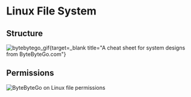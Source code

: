# Linux File System

## Structure

![bytebytego_gif](https://pbs.twimg.com/media/GQLCKqJbMAA_7U3.jpg:large){target=_blank title="A cheat sheet for system designs from ByteByteGo.com"}

## Permissions

![ByteByteGo on Linux file permissions](https://yt3.ggpht.com/7bYZDMsnPfPudhH3w7SlDN6hZK0iet6JF3yJxxBRRSyjPUOXBRu9xe76fBDo6Mea0W3iN1UazwgXryA=s1598-rw-nd-v1)
